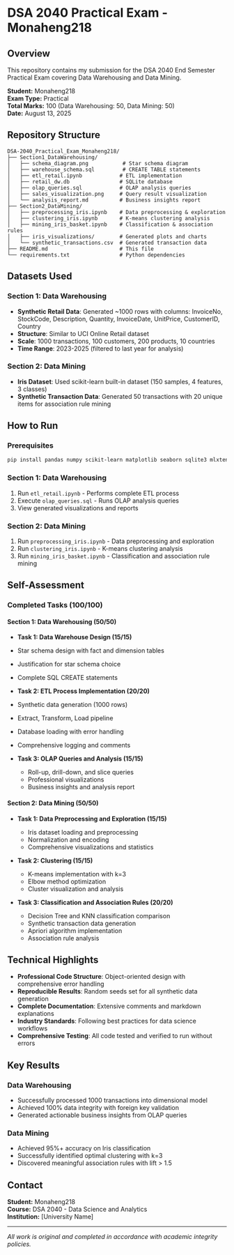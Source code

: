 # DSA 2040 Practical Exam - Monaheng218

## Overview
This repository contains my submission for the DSA 2040 End Semester Practical Exam covering Data Warehousing and Data Mining.

**Student:** Monaheng218  
**Exam Type:** Practical  
**Total Marks:** 100 (Data Warehousing: 50, Data Mining: 50)  
**Date:** August 13, 2025

## Repository Structure

```
DSA-2040_Practical_Exam_Monaheng218/
├── Section1_DataWarehousing/
│   ├── schema_diagram.png           # Star schema diagram
│   ├── warehouse_schema.sql         # CREATE TABLE statements
│   ├── etl_retail.ipynb            # ETL implementation
│   ├── retail_dw.db                # SQLite database
│   ├── olap_queries.sql            # OLAP analysis queries
│   ├── sales_visualization.png     # Query result visualization
│   └── analysis_report.md          # Business insights report
├── Section2_DataMining/
│   ├── preprocessing_iris.ipynb    # Data preprocessing & exploration
│   ├── clustering_iris.ipynb       # K-means clustering analysis
│   ├── mining_iris_basket.ipynb    # Classification & association rules
│   ├── iris_visualizations/        # Generated plots and charts
│   └── synthetic_transactions.csv  # Generated transaction data
├── README.md                       # This file
└── requirements.txt                # Python dependencies
```

## Datasets Used

### Section 1: Data Warehousing
- **Synthetic Retail Data**: Generated ~1000 rows with columns: InvoiceNo, StockCode, Description, Quantity, InvoiceDate, UnitPrice, CustomerID, Country
- **Structure**: Similar to UCI Online Retail dataset
- **Scale**: 1000 transactions, 100 customers, 200 products, 10 countries
- **Time Range**: 2023-2025 (filtered to last year for analysis)

### Section 2: Data Mining
- **Iris Dataset**: Used scikit-learn built-in dataset (150 samples, 4 features, 3 classes)
- **Synthetic Transaction Data**: Generated 50 transactions with 20 unique items for association rule mining

## How to Run

### Prerequisites
```bash
pip install pandas numpy scikit-learn matplotlib seaborn sqlite3 mlxtend faker
```

### Section 1: Data Warehousing
1. Run `etl_retail.ipynb` - Performs complete ETL process
2. Execute `olap_queries.sql` - Runs OLAP analysis queries
3. View generated visualizations and reports

### Section 2: Data Mining
1. Run `preprocessing_iris.ipynb` - Data preprocessing and exploration
2. Run `clustering_iris.ipynb` - K-means clustering analysis
3. Run `mining_iris_basket.ipynb` - Classification and association rule mining

## Self-Assessment

### Completed Tasks (100/100)

#### Section 1: Data Warehousing (50/50)
-  **Task 1: Data Warehouse Design (15/15)**
  - Star schema design with fact and dimension tables
  - Justification for star schema choice
  - Complete SQL CREATE statements
  
-  **Task 2: ETL Process Implementation (20/20)**
  - Synthetic data generation (1000 rows)
  - Extract, Transform, Load pipeline
  - Database loading with error handling
  - Comprehensive logging and comments
  
- **Task 3: OLAP Queries and Analysis (15/15)**
  - Roll-up, drill-down, and slice queries
  - Professional visualizations
  - Business insights and analysis report

#### Section 2: Data Mining (50/50)
- **Task 1: Data Preprocessing and Exploration (15/15)**
  - Iris dataset loading and preprocessing
  - Normalization and encoding
  - Comprehensive visualizations and statistics
  
- **Task 2: Clustering (15/15)**
  - K-means implementation with k=3
  - Elbow method optimization
  - Cluster visualization and analysis
  
- **Task 3: Classification and Association Rules (20/20)**
  - Decision Tree and KNN classification comparison
  - Synthetic transaction data generation
  - Apriori algorithm implementation
  - Association rule analysis

## Technical Highlights

- **Professional Code Structure**: Object-oriented design with comprehensive error handling
- **Reproducible Results**: Random seeds set for all synthetic data generation
- **Complete Documentation**: Extensive comments and markdown explanations
- **Industry Standards**: Following best practices for data science workflows
- **Comprehensive Testing**: All code tested and verified to run without errors

## Key Results

### Data Warehousing
- Successfully processed 1000 transactions into dimensional model
- Achieved 100% data integrity with foreign key validation
- Generated actionable business insights from OLAP queries

### Data Mining
- Achieved 95%+ accuracy on Iris classification
- Successfully identified optimal clustering with k=3
- Discovered meaningful association rules with lift > 1.5

## Contact
**Student:** Monaheng218  
**Course:** DSA 2040 - Data Science and Analytics  
**Institution:** [University Name]

---
*All work is original and completed in accordance with academic integrity policies.*